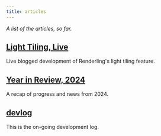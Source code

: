 ```yaml
---
title: articles
---
```

_A list of the articles, so far._

## [Light Tiling, Live](/articles/live/light_tiling.html)

Live blogged development of Renderling's light tiling feature.

## [Year in Review, 2024](/articles/year_in_review_2024.html)

A recap of progress and news from 2024.

## [devlog](/devlog/index.html)

This is the on-going development log.

